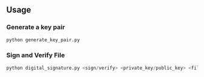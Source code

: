 ## Usage

### Generate a key pair

```bash
python generate_key_pair.py
```

### Sign and Verify File

```python
python digital_signature.py <sign/verify> <private_key/public_key> <filename/signed_file>
```
